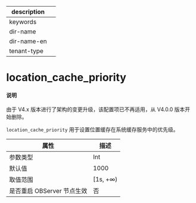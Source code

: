 |description||
|---|---|
|keywords||
|dir-name||
|dir-name-en||
|tenant-type||

# location_cache_priority

<main id="notice" type='explain'>
<h4>说明</h4>
<p>由于 V4.x 版本进行了架构的变更升级，该配置项已不再适用，从 V4.0.0 版本开始删除。</p>
</main>

`location_cache_priority` 用于设置位置缓存在系统缓存服务中的优先级。

|      **属性**      |  **描述**   |
|------------------|-----------|
| 参数类型             | Int        |
| 默认值              | 1000      |
| 取值范围             | \[1s, +∞) |
| 是否重启 OBServer 节点生效 | 否         |





